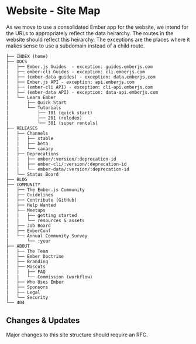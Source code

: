 # Website - Site Map

As we move to use a consolidated Ember app for the website, we intend for the URLs to appropriately reflect the data heirarchy. 
The routes in the website should reflect this heirarchy. The exceptions are the places where it makes sense to use a subdomain instead of a child route. 

```
├── INDEX (home)
├── DOCS
|   ├── Ember.js Guides  - exception: guides.emberjs.com
|   ├── ember-cli Guides - exception: cli.emberjs.com
|   ├── (ember-data guides) - exception: data.emberjs.com
|   ├── Ember.js API - exception: api.emberjs.com
|   ├── (ember-cli API) - exception: cli-api.emberjs.com
|   ├── (ember-data API) - exception: data-api.emberjs.com
|   └── Learn Ember
|       ├── Quick Start
|       └── Tutorials
|           ├── 101 (quick start)
|           ├── 201 (rolodex)
|           └── 301 (super rentals)
├── RELEASES
|   ├── Channels
|   |   ├── stable
|   |   ├── beta
|   |   └── canary
|   ├── Deprecations
|   |   ├── ember/:version/:deprecation-id
|   |   ├── ember-cli/:version/:deprecation-id
|   |   └── ember-data/:version/:deprecation-id
|   └── Status Board
├── BLOG
├── COMMUNITY
|   ├── The Ember.js Community
|   ├── Guidelines
|   ├── Contribute (GitHub)
|   ├── Help Wanted
|   ├── Meetups
|   |   ├── getting started
|   |   └── resources & assets
|   ├── Job Board
|   ├── EmberConf
|   └── Annual Community Survey
|       └── :year
├── ABOUT
|   ├── The Team
|   ├── Ember Doctrine
|   ├── Branding
|   ├── Mascots
|   |   ├── FAQ
|   |   └── Commission (workflow)
|   ├── Who Uses Ember
|   ├── Sponsors
|   ├── Legal
|   └── Security
└── 404
```

## Changes & Updates

Major changes to this site structure should require an RFC.
